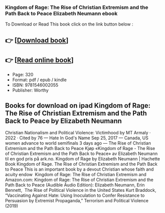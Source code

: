 ### Kingdom of Rage: The Rise of Christian Extremism and the Path Back to Peace Elizabeth Neumann ebook

To Download or Read This book click on the link button below :

## 👉  [**[Download book](http://filesbooks.info/download.php?group=book&from=github.com&id=707758&lnk=1065 "Download book")**]

## 👉  [**[Read online book](http://filesbooks.info/download.php?group=book&from=github.com&id=707758&lnk=1065 "Read online book")**]


* Page: 320
* Format: pdf / epub / kindle
* ISBN: 9781546002055
* Publisher: Worthy



## Books for download on ipad Kingdom of Rage: The Rise of Christian Extremism and the Path Back to Peace by Elizabeth Neumann



 Christian Nationalism and Political Violence: Victimhood by MT Armaly · 2022 · Cited by 76 —
 Hate In God&#039;s Name Sep 25, 2017 —
 Canada, US women advance to world semifinals 3 days ago —
 The Rise of Christian Extremism and the Path Back to Peace Kjøp «Kingdom of Rage - The Rise of Christian Extremism and the Path Back to Peace» av Elizabeth Neumann til en god pris på ark.no.
 Kingdom of Rage by Elizabeth Neumann | Hachette Book Kingdom of Rage. The Rise of Christian Extremism and the Path Back to Peace This is an important book by a devout Christian whose faith and acuity endow 
 Kingdom of Rage: The Rise of Christian Extremism and Amazon.com: Kingdom of Rage: The Rise of Christian Extremism and the Path Back to Peace (Audible Audio Edition): Elizabeth Neumann, Erin Bennett, 
 The Rise of Political Violence in the United States Kurt Braddock, “Vaccinating Against Hate: Using Inoculation to Confer Resistance to Persuasion by Extremist Propaganda,” Terrorism and Political Violence (2019) 





